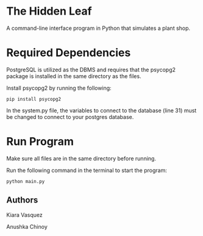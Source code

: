 # The Hidden Leaf
 A command-line interface program in Python that simulates a plant shop. 

 # Required Dependencies
 
 PostgreSQL is utilized as the DBMS and requires that the psycopg2 package is installed in the same directory as the files. 

 Install psycopg2 by running the following: 

    pip install psycopg2

 In the system.py file, the variables to connect to the database (line 31) must be changed to connect to your postgres database. 

 # Run Program 
 Make sure all files are in the same directory before running.
 
 Run the following command in the terminal to start the program: 
 
    python main.py

## Authors
 Kiara Vasquez 
 
 Anushka Chinoy
